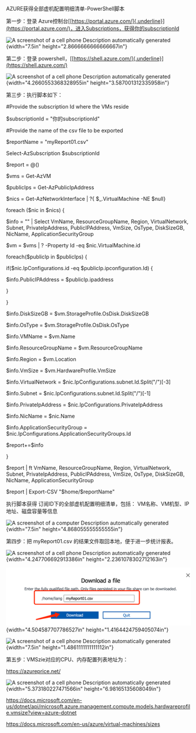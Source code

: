 AZURE获得全部虚机配置明细清单-PowerShell脚本

第一步：登录
Azure控制台[[https://portal.azure.com/]{.underline}](https://portal.azure.com/)，进入Subscriptions，获得你的subscriptionId

![A screenshot of a cell phone Description automatically
generated](images/media/image1.png){width="7.5in"
height="2.8666666666666667in"}

第二步：登录
powershell，[[https://shell.azure.com/]{.underline}](https://shell.azure.com/)

![A screenshot of a cell phone Description automatically
generated](images/media/image2.png){width="4.2660553368328955in"
height="3.587001312335958in"}

第三步：执行脚本如下：

\#Provide the subscription Id where the VMs reside

\$subscriptionId = \"你的subscriptionId\"

\#Provide the name of the csv file to be exported

\$reportName = \"myReport01.csv\"

Select-AzSubscription \$subscriptionId

\$report = @()

\$vms = Get-AzVM

\$publicIps = Get-AzPublicIpAddress

\$nics = Get-AzNetworkInterface \| ?{ \$\_.VirtualMachine -NE \$null}

foreach (\$nic in \$nics) {

\$info = \"\" \| Select VmName, ResourceGroupName, Region,
VirtualNetwork, Subnet, PrivateIpAddress, PublicIPAddress, VmSize,
OsType, DiskSizeGB, NicName, ApplicationSecurityGroup

\$vm = \$vms \| ? -Property Id -eq \$nic.VirtualMachine.id

foreach(\$publicIp in \$publicIps) {

if(\$nic.IpConfigurations.id -eq \$publicIp.ipconfiguration.Id) {

\$info.PublicIPAddress = \$publicIp.ipaddress

}

}

\$info.DiskSizeGB = \$vm.StorageProfile.OsDisk.DiskSizeGB

\$info.OsType = \$vm.StorageProfile.OsDisk.OsType

\$info.VMName = \$vm.Name

\$info.ResourceGroupName = \$vm.ResourceGroupName

\$info.Region = \$vm.Location

\$info.VmSize = \$vm.HardwareProfile.VmSize

\$info.VirtualNetwork =
\$nic.IpConfigurations.subnet.Id.Split(\"/\")\[-3\]

\$info.Subnet = \$nic.IpConfigurations.subnet.Id.Split(\"/\")\[-1\]

\$info.PrivateIpAddress = \$nic.IpConfigurations.PrivateIpAddress

\$info.NicName = \$nic.Name

\$info.ApplicationSecurityGroup =
\$nic.IpConfigurations.ApplicationSecurityGroups.Id

\$report+=\$info

}

\$report \| ft VmName, ResourceGroupName, Region, VirtualNetwork,
Subnet, PrivateIpAddress, PublicIPAddress, VmSize, OsType, DiskSizeGB,
NicName, ApplicationSecurityGroup

\$report \| Export-CSV \"\$home/\$reportName\"

执行脚本获得 订阅ID下的全部虚机配置明细清单，包括：
VM名称、VM机型、IP地址、磁盘容量等信息

![A screenshot of a computer Description automatically
generated](images/media/image3.png){width="7.5in"
height="4.868055555555555in"}

第四步：把 myReport01.csv 的结果文件取回本地，便于进一步统计报表。

![A screenshot of a cell phone Description automatically
generated](images/media/image4.png){width="4.247706692913386in"
height="2.2361078302712163in"}

![](images/media/image5.png){width="4.504587707786527in"
height="1.4164424759405074in"}

![A screenshot of a cell phone Description automatically
generated](images/media/image6.png){width="7.5in"
height="1.4861111111111112in"}

第五步：VMSzie对应的CPU、内存配置列表地址为：

<https://azureprice.net/>

![A screenshot of a cell phone Description automatically
generated](images/media/image7.png){width="5.373180227471566in"
height="6.98165135608049in"}

<https://docs.microsoft.com/en-us/dotnet/api/microsoft.azure.management.compute.models.hardwareprofile.vmsize?view=azure-dotnet>

<https://docs.microsoft.com/en-us/azure/virtual-machines/sizes>
